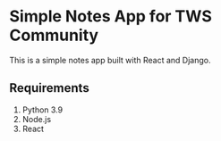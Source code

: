 # Simple Notes App for TWS Community
This is a simple notes app built with React and Django.

## Requirements
1. Python 3.9
2. Node.js
3. React

